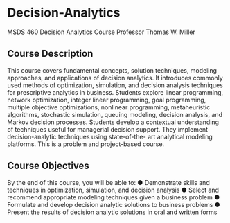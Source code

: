 # Decision-Analytics
MSDS 460 Decision Analytics Course 
Professor Thomas W. Miller

## Course Description
This course covers fundamental concepts, solution techniques, modeling
approaches, and applications of decision analytics. It introduces commonly used
methods of optimization, simulation, and decision analysis techniques for
prescriptive analytics in business. Students explore linear programming, network
optimization, integer linear programming, goal programming, multiple objective
optimizations, nonlinear programming, metaheuristic algorithms, stochastic
simulation, queuing modeling, decision analysis, and Markov decision processes.
Students develop a contextual understanding of techniques useful for managerial
decision support. They implement decision-analytic techniques using state-of-the-
art analytical modeling platforms. This is a problem and project-based course.

## Course Objectives
By the end of this course, you will be able to:
● Demonstrate skills and techniques in optimization, simulation, and decision analysis
● Select and recommend appropriate modeling techniques given a business problem
● Formulate and develop decision analytic solutions to business problems
● Present the results of decision analytic solutions in oral and written forms

